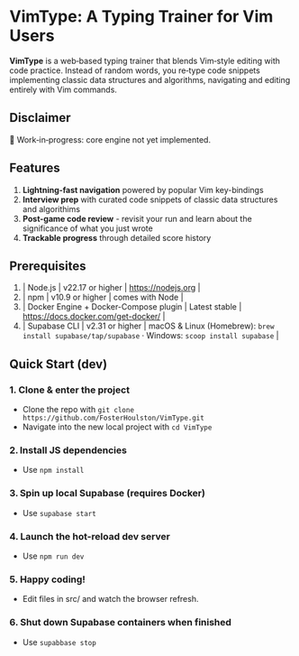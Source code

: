 # VimType: A Typing Trainer for Vim Users
**VimType** is a web‑based typing trainer that blends Vim‑style editing with code practice. Instead of random words, you re‑type code snippets implementing classic data structures and algorithms, navigating and editing entirely with Vim commands.
## Disclaimer
🚧 Work‑in‑progress: core engine not yet implemented.
## Features
1. **Lightning-fast navigation** powered by popular Vim key-bindings
2. **Interview prep** with curated code snippets of classic data structures and algorithims
3. **Post-game code review** - revisit your run and learn about the significance of what you just wrote
4. **Trackable progress** through detailed score history
## Prerequisites
1. | Node.js | v22.17 or higher | <https://nodejs.org> |
2. | npm | v10.9 or higher | comes with Node |
3. | Docker Engine + Docker-Compose plugin | Latest stable | <https://docs.docker.com/get-docker/> |
4. | Supabase CLI | v2.31 or higher | macOS & Linux (Homebrew): `brew install supabase/tap/supabase`  ·  Windows: `scoop install supabase` |
## Quick Start (dev)
### 1. Clone & enter the project
- Clone the repo with `git clone https://github.com/FosterHoulston/VimType.git`
- Navigate into the new local project with `cd VimType` 
### 2. Install JS dependencies
- Use `npm install`
### 3. Spin up local Supabase (requires Docker)
- Use `supabase start`
### 4. Launch the hot-reload dev server
- Use `npm run dev`
### 5. Happy coding!
- Edit files in src/ and watch the browser refresh.
### 6. Shut down Supabase containers when finished
- Use `supabbase stop`

